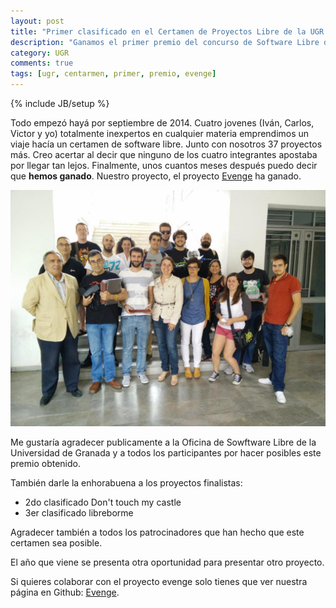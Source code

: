 ```yaml
---
layout: post
title: "Primer clasificado en el Certamen de Proyectos Libre de la UGR 2014-2015"
description: "Ganamos el primer premio del concurso de Software Libre de la Universida de Granada con el proyecto Evenge"
category: UGR
comments: true
tags: [ugr, centarmen, primer, premio, evenge]
---
```

{% include JB/setup %}

Todo empezó hayá por septiembre de 2014. Cuatro jovenes (Iván, Carlos, Victor y yo) totalmente inexpertos en cualquier materia emprendimos un viaje hacía un certamen de software libre. Junto con nosotros 37 proyectos más. Creo acertar al decir que ninguno de los cuatro integrantes apostaba por llegar tan lejos. Finalmente, unos cuantos meses después puedo decir que **hemos ganado**. Nuestro proyecto, el proyecto [Evenge](http://evenge.github.io) ha ganado.  

![imagen](/recursos/img/finalistas.jpeg)

Me gustaría agradecer publicamente a la Oficina de Sowftware Libre de la Universidad de Granada y a todos los participantes por hacer posibles este premio obtenido.  

También darle la enhorabuena a los proyectos finalistas:

* 2do clasificado Don't touch my castle
* 3er clasificado libreborme

Agradecer también a todos los patrocinadores que han hecho que este certamen sea posible.  

El año que viene se presenta otra oportunidad para presentar otro proyecto.  

Si quieres colaborar con el proyecto evenge solo tienes que ver nuestra página en Github: [Evenge](https://github.com/evenge/EVENGE).
